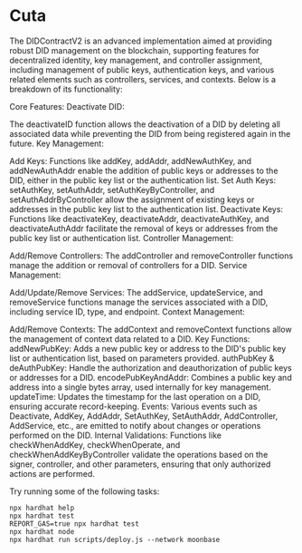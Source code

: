 # Cuta
The DIDContractV2 is an advanced implementation aimed at providing robust DID management on the blockchain, supporting features for decentralized identity, key management, and controller assignment, including management of public keys, authentication keys, and various related elements such as controllers, services, and contexts. Below is a breakdown of its functionality:

Core Features:
Deactivate DID:

The deactivateID function allows the deactivation of a DID by deleting all associated data while preventing the DID from being registered again in the future.
Key Management:

Add Keys: Functions like addKey, addAddr, addNewAuthKey, and addNewAuthAddr enable the addition of public keys or addresses to the DID, either in the public key list or the authentication list.
Set Auth Keys: setAuthKey, setAuthAddr, setAuthKeyByController, and setAuthAddrByController allow the assignment of existing keys or addresses in the public key list to the authentication list.
Deactivate Keys: Functions like deactivateKey, deactivateAddr, deactivateAuthKey, and deactivateAuthAddr facilitate the removal of keys or addresses from the public key list or authentication list.
Controller Management:

Add/Remove Controllers: The addController and removeController functions manage the addition or removal of controllers for a DID.
Service Management:

Add/Update/Remove Services: The addService, updateService, and removeService functions manage the services associated with a DID, including service ID, type, and endpoint.
Context Management:

Add/Remove Contexts: The addContext and removeContext functions allow the management of context data related to a DID.
Key Functions:
addNewPubKey: Adds a new public key or address to the DID's public key list or authentication list, based on parameters provided.
authPubKey & deAuthPubKey: Handle the authorization and deauthorization of public keys or addresses for a DID.
encodePubKeyAndAddr: Combines a public key and address into a single bytes array, used internally for key management.
updateTime: Updates the timestamp for the last operation on a DID, ensuring accurate record-keeping.
Events:
Various events such as Deactivate, AddKey, AddAddr, SetAuthKey, SetAuthAddr, AddController, AddService, etc., are emitted to notify about changes or operations performed on the DID.
Internal Validations:
Functions like checkWhenAddKey, checkWhenOperate, and checkWhenAddKeyByController validate the operations based on the signer, controller, and other parameters, ensuring that only authorized actions are performed.

Try running some of the following tasks:

```shell
npx hardhat help
npx hardhat test
REPORT_GAS=true npx hardhat test
npx hardhat node
npx hardhat run scripts/deploy.js --network moonbase
```



